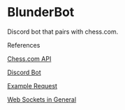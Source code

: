 # BlunderBot
Discord bot that pairs with chess.com.

References

[Chess.com API](https://www.chess.com/news/view/published-data-api)

[Discord Bot](https://izy521.gitbooks.io/discord-io/content/)

[Example Request](https://api.chess.com/pub/player/andyruwruw/games)

[Web Sockets in General](https://socket.io/docs/)




